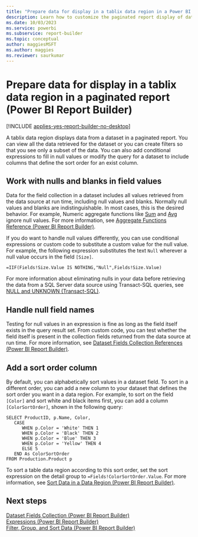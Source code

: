 ```yaml
---
title: "Prepare data for display in a tablix data region in a Power BI paginated report | Microsoft Docs"
description: Learn how to customize the paginated report display of data in Power BI Report Builder to show either all data retrieved or a subset of the data.
ms.date: 10/03/2023
ms.service: powerbi
ms.subservice: report-builder
ms.topic: conceptual
author: maggiesMSFT
ms.author: maggies
ms.reviewer: saurkumar
---
```

# Prepare data for display in a tablix data region in a paginated report (Power BI Report Builder)

[!INCLUDE [applies-yes-report-builder-no-desktop](../../includes/applies-yes-report-builder-no-desktop.md)]

  A tablix data region displays data from a dataset in a paginated report. You can view all the data retrieved for the dataset or you can create filters so that you see only a subset of the data. You can also add conditional expressions to fill in null values or modify the query for a dataset to include columns that define the sort order for an exist column.  
  
  
## Work with nulls and blanks in field values  
 Data for the field collection in a dataset includes all values retrieved from the data source at run time, including null values and blanks. Normally null values and blanks are indistinguishable. In most cases, this is the desired behavior. For example, Numeric aggregate functions like [Sum](../../paginated-reports/expressions/report-builder-functions-sum-function.md) and [Avg](../../paginated-reports/expressions/report-builder-functions-avg-function.md) ignore null values. For more information, see [Aggregate Functions Reference &#40;Power BI Report Builder&#41;](../../paginated-reports/expressions/report-builder-functions-aggregate-functions-reference.md).  
  
 If you do want to handle null values differently, you can use conditional expressions or custom code to substitute a custom value for the null value. For example, the following expression substitutes the text `Null` wherever a null value occurs in the field `[Size]`.  
  
```  
=IIF(Fields!Size.Value IS NOTHING,"Null",Fields!Size.Value)  
```  
  
 For more information about eliminating nulls in your data before retrieving the data from a SQL Server data source using Transact-SQL queries, see [NULL and UNKNOWN (Transact-SQL)](/sql/t-sql/language-elements/null-and-unknown-transact-sql).  
  
## Handle null field names  
 Testing for null values in an expression is fine as long as the field itself exists in the query result set. From custom code, you can test whether the field itself is present in the collection fields returned from the data source at run time. For more information, see [Dataset Fields Collection References &#40;Power BI Report Builder&#41;](../../paginated-reports/expressions/built-in-collections-dataset-fields-collection-references-report-builder.md).  
  
## Add a sort order column  
 By default, you can alphabetically sort values in a dataset field. To sort in a different order, you can add a new column to your dataset that defines the sort order you want in a data region. For example, to sort on the field `[Color]` and sort white and black items first, you can add a column `[ColorSortOrder]`, shown in the following query:  
  
```  
SELECT ProductID, p.Name, Color,  
   CASE  
      WHEN p.Color = 'White' THEN 1  
      WHEN p.Color = 'Black' THEN 2  
      WHEN p.Color = 'Blue' THEN 3  
      WHEN p.Color = 'Yellow' THEN 4  
      ELSE 5  
   END As ColorSortOrder  
FROM Production.Product p  
```  
  
 To sort a table data region according to this sort order, set the sort expression on the detail group to `=Fields!ColorSortOrder.Value`. For more information, see [Sort Data in a Data Region &#40;Power BI Report Builder&#41;](../../paginated-reports/report-design/sort-data-data-region-report-builder.md).  
  
## Next steps  
 [Dataset Fields Collection &#40;Power BI Report Builder&#41;](../../paginated-reports/report-data/dataset-fields-collection-report-builder.md)   
 [Expressions &#40;Power BI Report Builder&#41;](../../paginated-reports/expressions/report-builder-expressions.md)   
 [Filter, Group, and Sort Data &#40;Power BI Report Builder&#41;](../../paginated-reports/report-design/filter-group-sort-data-report-builder.md)  
  
  
